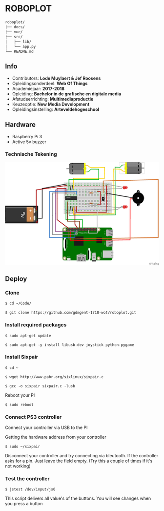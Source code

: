 ROBOPLOT
==================================

	roboplot/
	├── docs/
	├── vue/
	├── src/
	│	├── lib/
	│	└── app.py
	└── README.md


## Info

- Contributors: **Lode Muylaert & Jef Roosens**
- Opleidingsonderdeel: **Web Of Things**
- Academiejaar: **2017-2018**
- Opleiding: **Bachelor in de grafische en digitale media**
- Afstudeerrichting: **Multimediaproductie**
- Keuzeoptie: **New Media Development**
- Opleidingsinstelling: **Arteveldehogeschool**

## Hardware

- Raspberry Pi 3
- Active 5v buzzer

### Technische Tekening

![Robotplot Connections](https://github.com/gdmgent-1718-wot/roboplot/blob/master/docs/Roboplot_Schema.png)

## Deploy

### Clone

```
$ cd ~/Code/
```

```
$ git clone https://github.com/gdmgent-1718-wot/roboplot.git
```

### Install required packages

```
$ sudo apt-get update
```

```
$ sudo apt-get -y install libusb-dev joystick python-pygame
```

### Install Sixpair

```
$ cd ~
```

```
$ wget http://www.pabr.org/sixlinux/sixpair.c
```

```
$ gcc -o sixpair sixpair.c -lusb
```

Reboot your PI

```
$ sudo reboot
```

### Connect PS3 controller

Connect your controller via USB to the PI

Getting the hardware address from your controller

```
$ sudo ~/sixpair
```

Disconnect your controller and try connecting via bleutooth. If the controller asks for a pin. Just leave the field empty. 
(Try this a couple of times if it's not working)


### Test the controller

```
$ jstest /dev/input/js0
```

This script delivers all value's of the buttons. You will see changes when you press a button






